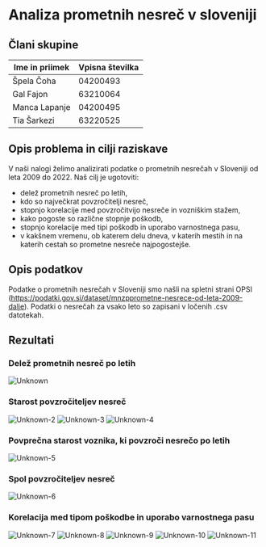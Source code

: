 # Analiza prometnih nesreč v sloveniji

## Člani skupine

| Ime in priimek | Vpisna številka |
| -------------- | --------------- |
| Špela Čoha | 04200493 |
| Gal Fajon | 63210064 |
| Manca Lapanje | 04200495 |
| Tia Šarkezi | 63220525 |

## Opis problema in cilji raziskave

V naši nalogi želimo analizirati podatke o prometnih nesrečah v Sloveniji od leta 2009 do 2022. Naš cilj je ugotoviti:

- delež prometnih nesreč po letih,
- kdo so največkrat povzročitelji nesreč,
- stopnjo korelacije med povzročitvijo nesreče in vozniškim stažem,
- kako pogoste so različne stopnje poškodb,
- stopnjo korelacije med tipi poškodb in uporabo varnostnega pasu,
- v kakšnem vremenu, ob katerem delu dneva, v katerih mestih in na katerih cestah so prometne nesreče najpogostejše.

## Opis podatkov

Podatke o prometnih nesrečah v Sloveniji smo našli na spletni strani OPSI (https://podatki.gov.si/dataset/mnzpprometne-nesrece-od-leta-2009-dalje).
Podatki o nesrečah za vsako leto so zapisani v ločenih .csv datotekah.

## Rezultati

### Delež prometnih nesreč po letih
![Unknown](https://user-images.githubusercontent.com/104381957/232847584-36a8fcd3-568c-4a8c-aa93-fee16856f108.png)

### Starost povzročiteljev nesreč
![Unknown-2](https://user-images.githubusercontent.com/104381957/232847798-d96ffaab-f935-40ea-b726-05f20969fce7.png)
![Unknown-3](https://user-images.githubusercontent.com/104381957/232847834-3cf84bb5-29dc-4c7a-a66d-f4e2833d90fd.png)
![Unknown-4](https://user-images.githubusercontent.com/104381957/232847848-d056c3ff-556c-4929-a4fa-c3639557026c.png)


### Povprečna starost voznika, ki povzroči nesrečo po letih
![Unknown-5](https://user-images.githubusercontent.com/104381957/232847875-f5c81a09-2ad3-4f2c-a79b-b74c92c3c0d2.png)


### Spol povzročiteljev nesreč
![Unknown-6](https://user-images.githubusercontent.com/104381957/232847909-3120de2f-93c8-4344-afb5-4b307c5056e4.png)

### Korelacija med tipom poškodbe in uporabo varnostnega pasu
![Unknown-7](https://user-images.githubusercontent.com/104381957/232848024-f1862182-cbcf-4a24-9006-21b8a404a96e.png)
![Unknown-8](https://user-images.githubusercontent.com/104381957/232848029-0463960c-cf2f-4d6f-b2b8-05466a9a5d43.png)
![Unknown-9](https://user-images.githubusercontent.com/104381957/232848047-e841ed1e-e33e-44d0-aba6-662b8359dbdb.png)
![Unknown-10](https://user-images.githubusercontent.com/104381957/232848071-ed931553-977b-4286-9018-e25a276eb4dd.png)
![Unknown-11](https://user-images.githubusercontent.com/104381957/232848091-a61cf8e2-5331-4b2a-8f5c-7388cfcad06b.png)

